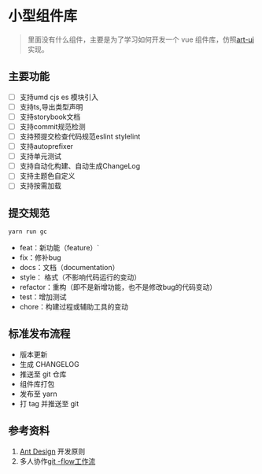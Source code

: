 # 小型组件库

> 里面没有什么组件，主要是为了学习如何开发一个 vue 组件库，仿照[art-ui](https://github.com/art-design-ui/art-ui)实现。

## 主要功能

- [ ] 支持umd cjs es 模块引入
- [ ] 支持ts,导出类型声明
- [ ] 支持storybook文档
- [ ] 支持commit规范检测
- [ ] 支持预提交检查代码规范eslint stylelint
- [ ] 支持autoprefixer
- [ ] 支持单元测试
- [ ] 支持自动化构建、自动生成ChangeLog
- [ ] 支持主题色自定义
- [ ] 支持按需加载

## 提交规范

```javascript
yarn run gc
```

- feat：新功能（feature）`
- fix：修补bug
- docs：文档（documentation）
- style： 格式（不影响代码运行的变动）
- refactor：重构（即不是新增功能，也不是修改bug的代码变动）
- test：增加测试
- chore：构建过程或辅助工具的变动

## 标准发布流程

- 版本更新
- 生成 CHANGELOG
- 推送至 git 仓库
- 组件库打包
- 发布至 yarn
- 打 tag 并推送至 git

## 参考资料

1. [Ant Design](https://ant.design/docs/spec/proximity-cn) 开发原则
2. 多人协作[git -flow工作流](https://www.git-tower.com/learn/git/ebook/cn/command-line/advanced-topics/git-flow)

